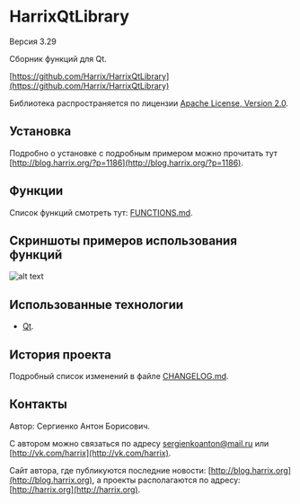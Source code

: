 HarrixQtLibrary
===============

Версия 3.29

Сборник функций для Qt.

[https://github.com/Harrix/HarrixQtLibrary](https://github.com/Harrix/HarrixQtLibrary)

Библиотека распространяется по лицензии [Apache License, Version 2.0](https://github.com/Harrix/HarrixQtLibrary/blob/master/LICENSE.txt).

Установка
---------

Подробно о установке с подробным примером можно прочитать тут [http://blog.harrix.org/?p=1186](http://blog.harrix.org/?p=1186).

Функции
-------

Список функций смотреть тут: [FUNCTIONS.md](https://github.com/Harrix/HarrixQtLibrary/blob/master/FUNCTIONS.md).

Скриншоты примеров использования функций
----------------------------------------

![alt text](https://raw.github.com/Harrix/HarrixQtLibrary/master/images/example.png "Пример применения функции переноса текста")

Использованные технологии
-------------------------

- [Qt](http://qt-project.org/).

История проекта
---------------

Подробный список изменений в файле [CHANGELOG.md](https://github.com/Harrix/HarrixQtLibrary/blob/master/CHANGELOG.md).

Контакты
--------

Автор: Сергиенко Антон Борисович.

С автором можно связаться по адресу [sergienkoanton@mail.ru](mailto:sergienkoanton@mail.ru) или  [http://vk.com/harrix](http://vk.com/harrix).

Сайт автора, где публикуются последние новости: [http://blog.harrix.org](http://blog.harrix.org), а проекты располагаются по адресу: [http://harrix.org](http://harrix.org).